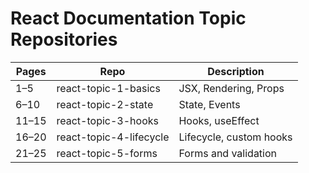# React Documentation Topic Repositories

| Pages | Repo | Description |
|-------|------|-------------|
| 1–5   | react-topic-1-basics | JSX, Rendering, Props |
| 6–10  | react-topic-2-state | State, Events |
| 11–15 | react-topic-3-hooks | Hooks, useEffect |
| 16–20 | react-topic-4-lifecycle | Lifecycle, custom hooks |
| 21–25 | react-topic-5-forms | Forms and validation |
